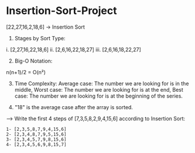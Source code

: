 # Insertion-Sort-Project

[22,27,16,2,18,6] -> Insertion Sort

1. Stages by Sort Type:

  i. [2,27,16,22,18,6]
 ii. [2,6,16,22,18,27]
iii. [2,6,16,18,22,27]

2. Big-O Notation:

n(n+1)/2 = O(n²)

3. Time Complexity: Average case: The number we are looking for is in the middle, Worst case: The number we are looking for is at the end, Best case: The number we are looking for is at the beginning of the series. 

4. "18" is the average case after the array is sorted.

--> Write the first 4 steps of [7,3,5,8,2,9,4,15,6] according to Insertion Sort:

    1- [2,3,5,8,7,9,4,15,6]
    2- [2,3,4,8,7,9,5,15,6]
    3- [2,3,4,5,7,9,8,15,6]
    4- [2,3,4,5,6,9,8,15,7]
